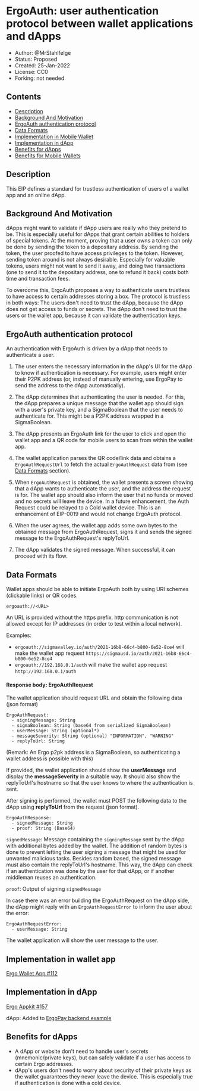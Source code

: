 # ErgoAuth: user authentication protocol between wallet applications and dApps

* Author: @MrStahlfelge
* Status: Proposed
* Created: 25-Jan-2022
* License: CC0
* Forking: not needed

## Contents
- [Description](#description)
- [Background And Motivation](#background-and-motivation)
- [ErgoAuth authentication protocol](#ergoauth-authentication-protocol)
- [Data Formats](#data-formats)
- [Implementation in Mobile Wallet](#implementation-in-mobile-wallet)
- [Implementation in dApp](#implementation-in-dapp)
- [Benefits for dApps](#benefits-for-dapps)
- [Benefits for Mobile Wallets](#benefits-for-mobile-wallets)

## Description
This EIP defines a standard for trustless authentication of users of a wallet app and an online
dApp.

## Background And Motivation

dApps might want to validate if dApp users are really who they pretend to be. This is especially
useful for dApps that grant certain abilities to holders of special tokens. At the moment,
proving that a user owns a token can only be done by sending the token to a depositary address.
By sending the token, the user proofed to have access privileges to the token.
However, sending token around is not always desirable. Especially for valuable tokens, users might
not want to send it away, and doing two transactions (one to send it to the depositary address, one
to refund it back) costs both time and transaction fees.

To overcome this, ErgoAuth proposes a way to authenticate users trustless to have access to certain
addresses storing a box. The protocol is trustless in both ways: The users don't need to trust
the dApp, because the dApp does not get access to funds or secrets. The dApp don't need to trust
the users or the wallet app, because it can validate the authentication keys.

## ErgoAuth authentication protocol

An authentication with ErgoAuth is driven by a dApp that needs to authenticate a user.

1) The user enters the necessary information in the dApp's UI for the dApp to know if authentication
is necessary. For example, users might enter their P2PK address (or, instead of manually entering,
use ErgoPay to send the address to the dApp automatically).

2) The dApp determines that authenticating the user is needed. For this, the dApp prepares a unique
message that the wallet app should sign with a user's private key, and a SigmaBoolean that the user
needs to authenticate for. This might be a P2PK address wrapped in a SigmaBoolean.

3) The dApp presents an ErgoAuth link for the user to click and open the wallet app and a QR code
for mobile users to scan from within the wallet app.

4) The wallet application parses the QR code/link data and obtains a
`ErgoAuthRequestUrl` to fetch the actual `ErgoAuthRequest` data from
(see [Data Formats](#data-formats) section).

5) When `ErgoAuthRequest` is obtained, the wallet presents a screen showing that a dApp wants to
authenticate the user, and the address the request is for. The wallet app should also inform the
user that no funds or moved and no secrets will leave the device.
In a future enhancement, the Auth Request could be relayed to a Cold wallet device. This is an enhancement 
of EIP-0019 and would not change ErgoAuth protocol.

6) When the user agrees, the wallet app adds some own bytes to the obtained message from ErgoAuthRequest,
signs it  and sends the signed message to the ErgoAuthRequest's replyToUrl.

7) The dApp validates the signed message. When successful, it can proceed with its flow.

## Data Formats

Wallet apps should be able to initiate ErgoAuth both by using URI schemes
(clickable links) or QR codes.

`ergoauth://<URL>`

An URL is provided without the https prefix. http communication is not allowed except for IP addresses
(in order to test within a local network).

Examples:
* `ergoauth://sigmavalley.io/auth/2021-16b8-66c4-b800-6e52-8ce4` will make the wallet app request
`https://sigmausd.io/auth/2021-16b8-66c4-b800-6e52-8ce4`
* `ergoauth://192.168.0.1/auth` will make the wallet app request
`http://192.168.0.1/auth`

#### Response body: ErgoAuthRequest

The wallet application should request URL and obtain the following data (json format)

```
ErgoAuthRequest:
  - signingMessage: String
  - sigmaBoolean: String (base64 from serialized SigmaBoolean)
  - userMessage: String (optional*)
  - messageSeverity: String (optional) "INFORMATION", "WARNING"
  - replyToUrl: String
```

(Remark: An Ergo p2pk address is a SigmaBoolean, so authenticating a wallet address is possible with this)

If provided, the wallet application should show the **userMessage** and display the **messageSeverity**
in a suitable way. It should also show the replyToUrl's hostname so that the user knows to where 
the authentication is sent.

After signing is performed, the
wallet must POST the following data to the dApp using **replyToUrl** from the
request (json format).

```
ErgoAuthResponse:
  - signedMessage: String
  - proof: String (Base64)
```

`signedMessage`: Message containing the `signingMessage` sent by the dApp with additional bytes added by the 
wallet. The addition of random bytes is done to prevent letting the user signing a message that might be used
for unwanted malicious tasks. Besides random based, the signed message must also contain the replyToUrl's 
hostname. This way, the dApp can check if an authentication was done by the user for that dApp, or if another
middleman reuses an authentication.

`proof`: Output of signing `signedMessage`

In case there was an error building the ErgoAuthRequest on the dApp side, the dApp might reply
with an `ErgoAuthRequestError` to inform the user about the error:

```
ErgoAuthRequestError:
  - userMessage: String
```

The wallet application will show the user message to the user.


## Implementation in wallet app
[Ergo Wallet App #112](https://github.com/ergoplatform/ergo-wallet-app/issues/112)

## Implementation in dApp

[Ergo Appkit #157](https://github.com/ergoplatform/ergo-appkit/pull/157)

dApp: Added to [ErgoPay backend example](https://github.com/MrStahlfelge/ergopay-server-example/commit/9271f0ef890d6c8e63789f6c82b65595efe8549a)

## Benefits for dApps
- A dApp or website don’t need to handle user's secrets (mnemonic/private keys), but can
safely validate if a user has access to certain Ergo addresses.
- dApp's users don't need to worry about security of their private keys as the
wallet guarantees they never leave the device. This is especially true if authentication
is done with a cold device.

